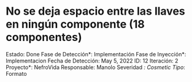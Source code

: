 # No se deja espacio entre las llaves en ningún componente (18 componentes)

Estado: Done
Fase de Detección*: Implementación
Fase de Inyección*: Implementacion
Fecha de Detección: May 5, 2022
ID: 12
Iteración: 2
Proyecto*: NefroVida
Responsable: Manolo
Severidad *: Cosmetic
Tipo*: Formato